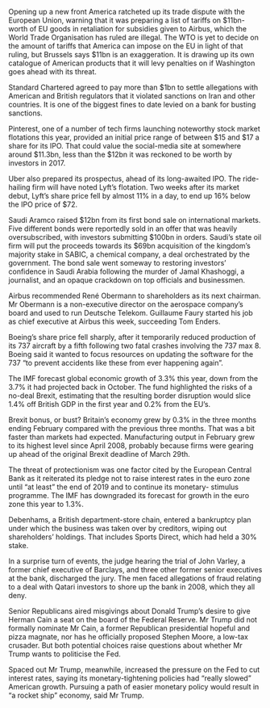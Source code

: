 Opening up a new front 
America ratcheted up its trade dispute with the European Union, warning that it was preparing a list of tariffs on $11bn-worth of EU goods in retaliation for subsidies given to Airbus, which the World Trade Organisation has ruled are illegal. The WTO is yet to decide on the amount of tariffs that America can impose on the EU in light of that ruling, but Brussels says $11bn is an exaggeration. It is drawing up its own catalogue of American products that it will levy penalties on if Washington goes ahead with its threat.

Standard Chartered agreed to pay more than $1bn to settle allegations with American and British regulators that it violated sanctions on Iran and other countries. It is one of the biggest fines to date levied on a bank for busting sanctions.

Pinterest, one of a number of tech firms launching noteworthy stock market flotations this year, provided an initial price range of between $15 and $17 a share for its IPO. That could value the social-media site at somewhere around $11.3bn, less than the $12bn it was reckoned to be worth by investors in 2017.

Uber also prepared its prospectus, ahead of its long-awaited IPO. The ride-hailing firm will have noted Lyft’s flotation. Two weeks after its market debut, Lyft’s share price fell by almost 11% in a day, to end up 16% below the IPO price of $72.

Saudi Aramco raised $12bn from its first bond sale on international markets. Five different bonds were reportedly sold in an offer that was heavily oversubscribed, with investors submitting $100bn in orders. Saudi’s state oil firm will put the proceeds towards its $69bn acquisition of the kingdom’s majority stake in SABIC, a chemical company, a deal orchestrated by the government. The bond sale went someway to restoring investors’ confidence in Saudi Arabia following the murder of Jamal Khashoggi, a journalist, and an opaque crackdown on top officials and businessmen.

Airbus recommended René Obermann to shareholders as its next chairman. Mr Obermann is a non-executive director on the aerospace company’s board and used to run Deutsche Telekom. Guillaume Faury started his job as chief executive at Airbus this week, succeeding Tom Enders.

Boeing’s share price fell sharply, after it temporarily reduced production of its 737 aircraft by a fifth following two fatal crashes involving the 737 max 8. Boeing said it wanted to focus resources on updating the software for the 737 “to prevent accidents like these from ever happening again”.

The IMF forecast global economic growth of 3.3% this year, down from the 3.7% it had projected back in October. The fund highlighted the risks of a no-deal Brexit, estimating that the resulting border disruption would slice 1.4% off British GDP in the first year and 0.2% from the EU’s.

Brexit bonus, or bust?
Britain’s economy grew by 0.3% in the three months ending February compared with the previous three months. That was a bit faster than markets had expected. Manufacturing output in February grew to its highest level since April 2008, probably because firms were gearing up ahead of the original Brexit deadline of March 29th.

The threat of protectionism was one factor cited by the European Central Bank as it reiterated its pledge not to raise interest rates in the euro zone until “at least” the end of 2019 and to continue its monetary- stimulus programme. The IMF has downgraded its forecast for growth in the euro zone this year to 1.3%.

Debenhams, a British department-store chain, entered a bankruptcy plan under which the business was taken over by creditors, wiping out shareholders’ holdings. That includes Sports Direct, which had held a 30% stake.

In a surprise turn of events, the judge hearing the trial of John Varley, a former chief executive of Barclays, and three other former senior executives at the bank, discharged the jury. The men faced allegations of fraud relating to a deal with Qatari investors to shore up the bank in 2008, which they all deny.

Senior Republicans aired misgivings about Donald Trump’s desire to give Herman Cain a seat on the board of the Federal Reserve. Mr Trump did not formally nominate Mr Cain, a former Republican presidential hopeful and pizza magnate, nor has he officially proposed Stephen Moore, a low-tax crusader. But both potential choices raise questions about whether Mr Trump wants to politicise the Fed.

Spaced out
Mr Trump, meanwhile, increased the pressure on the Fed to cut interest rates, saying its monetary-tightening policies had “really slowed” American growth. Pursuing a path of easier monetary policy would result in “a rocket ship” economy, said Mr Trump.